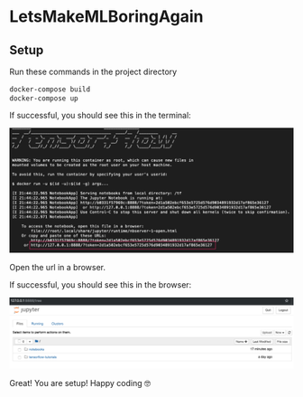 # LetsMakeMLBoringAgain

## Setup

Run these commands in the project directory

```
docker-compose build
docker-compose up
```

If successful, you should see this in the terminal:

![alt text](./RunJupyter.png)

Open the url in a browser.

If successful, you should see this in the browser:

![alt text](./JupyterHomepage.png)

Great! You are setup! Happy coding :nerd_face:
